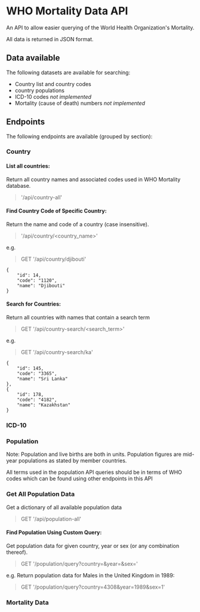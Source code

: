 # WHO Mortality Data API

An API to allow easier querying of the World Health Organization's Mortality. 

All data is returned in JSON format.

## Data available
The following datasets are available for searching:
- Country list and country codes
- country populations 
- ICD-10 codes *not implemented*
- Mortality (cause of death) numbers *not implemented*

## Endpoints
The following endpoints are available (grouped by section):

### Country

#### List all countries:
Return all country names and associated codes used in WHO Mortality database.
>'/api/country-all' 

#### Find Country Code of Specific Country:
Return the name and code of a country (case insensitive). 
>'/api/country/<country_name>'

e.g. 
> GET '/api/country/djibouti'
```
{
    "id": 14,
    "code": "1120",
    "name": "Djibouti"
}
```
#### Search for Countries:
Return all countries with names that contain a search term
> GET '/api/country-search/<search_term>'

e.g.
> GET '/api/country-search/ka'
```
{
    "id": 145,
    "code": "3365",
    "name": "Sri Lanka"
},
{
    "id": 178,
    "code": "4182",
    "name": "Kazakhstan"
}
```
### ICD-10

### Population
Note: Population and live births are both in units. Population figures are mid-year populations as stated by member countries. 

All terms used in the population API queries should be in terms of WHO codes which can be found using other endpoints in this API

### Get All Population Data
Get a dictionary of all available population data
>GET '/api/population-all'


#### Find Population Using Custom Query:
Get population data for given country, year or sex (or any combination thereof).

>GET '/population/query?country=<country>&year=<year>&sex=<sex>'

e.g. 
Return population data for Males in the United Kingdom in 1989:
>GET '/population/query?country=4308&year=1989&sex=1'

### Mortality Data
